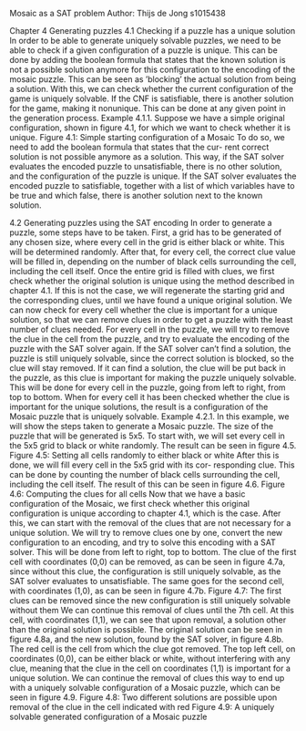 Mosaic as a SAT problem
Author:
Thijs de Jong
s1015438

Chapter 4
Generating puzzles
4.1 Checking if a puzzle has a unique solution
In order to be able to generate uniquely solvable puzzles, we need to be able
to check if a given configuration of a puzzle is unique. This can be done
by adding the boolean formula that states that the known solution is not
a possible solution anymore for this configuration to the encoding of the
mosaic puzzle. This can be seen as ’blocking’ the actual solution from being
a solution. With this, we can check whether the current configuration of the
game is uniquely solvable. If the CNF is satisfiable, there is another solution
for the game, making it nonunique. This can be done at any given point in
the generation process.
Example 4.1.1. Suppose we have a simple original configuration, shown in
figure 4.1, for which we want to check whether it is unique.
Figure 4.1: Simple starting configuration of a Mosaic
To do so, we need to add the boolean formula that states that the cur-
rent correct solution is not possible anymore as a solution. This way, if
the SAT solver evaluates the encoded puzzle to unsatisfiable, there is no
other solution, and the configuration of the puzzle is unique. If the SAT
solver evaluates the encoded puzzle to satisfiable, together with a list of
which variables have to be true and which false, there is another solution
next to the known solution.

4.2 Generating puzzles using the SAT encoding
In order to generate a puzzle, some steps have to be taken. First, a grid has
to be generated of any chosen size, where every cell in the grid is either black
or white. This will be determined randomly. After that, for every cell, the
correct clue value will be filled in, depending on the number of black cells
surrounding the cell, including the cell itself. Once the entire grid is filled
with clues, we first check whether the original solution is unique using the
method described in chapter 4.1. If this is not the case, we will regenerate
the starting grid and the corresponding clues, until we have found a unique
original solution.
We can now check for every cell whether the clue is important for a
unique solution, so that we can remove clues in order to get a puzzle with
the least number of clues needed. For every cell in the puzzle, we will try to
remove the clue in the cell from the puzzle, and try to evaluate the encoding
of the puzzle with the SAT solver again. If the SAT solver can’t find a
solution, the puzzle is still uniquely solvable, since the correct solution is
blocked, so the clue will stay removed. If it can find a solution, the clue
will be put back in the puzzle, as this clue is important for making the
puzzle uniquely solvable. This will be done for every cell in the puzzle,
going from left to right, from top to bottom. When for every cell it has been
checked whether the clue is important for the unique solutions, the result is
a configuration of the Mosaic puzzle that is uniquely solvable.
Example 4.2.1. In this example, we will show the steps taken to generate
a Mosaic puzzle. The size of the puzzle that will be generated is 5x5. To
start with, we will set every cell in the 5x5 grid to black or white randomly.
The result can be seen in figure 4.5.
Figure 4.5: Setting all cells randomly to either black or white
After this is done, we will fill every cell in the 5x5 grid with its cor-
responding clue. This can be done by counting the number of black cells
surrounding the cell, including the cell itself. The result of this can be seen
in figure 4.6.
Figure 4.6: Computing the clues for all cells
Now that we have a basic configuration of the Mosaic, we first check
whether this original configuration is unique according to chapter 4.1, which
is the case. After this, we can start with the removal of the clues that are
not necessary for a unique solution. We will try to remove clues one by one,
convert the new configuration to an encoding, and try to solve this encoding
with a SAT solver. This will be done from left to right, top to bottom.
The clue of the first cell with coordinates (0,0) can be removed, as can be
seen in figure 4.7a, since without this clue, the configuration is still uniquely
solvable, as the SAT solver evaluates to unsatisfiable. The same goes for
the second cell, with coordinates (1,0), as can be seen in figure 4.7b.
Figure 4.7: The first clues can be removed since the new configuration is
still uniquely solvable without them
We can continue this removal of clues until the 7th cell. At this cell,
with coordinates (1,1), we can see that upon removal, a solution other
than the original solution is possible. The original solution can be seen in
figure 4.8a, and the new solution, found by the SAT solver, in figure 4.8b.
The red cell is the cell from which the clue got removed. The top left cell,
on coordinates (0,0), can be either black or white, without interfering with
any clue, meaning that the clue in the cell on coordinates (1,1) is important
for a unique solution. We can continue the removal of clues this way to end
up with a uniquely solvable configuration of a Mosaic puzzle, which can be
seen in figure 4.9.
Figure 4.8: Two different solutions are possible upon removal of the clue in
the cell indicated with red
Figure 4.9: A uniquely solvable generated configuration of a Mosaic puzzle